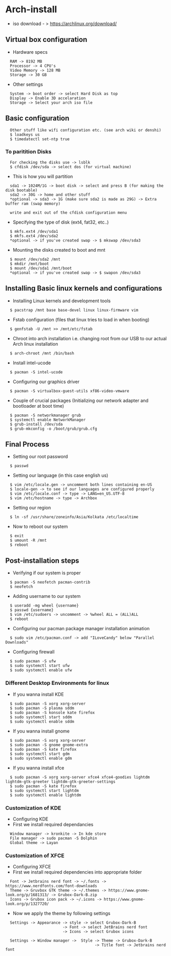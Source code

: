 # Arch-install

  - iso download - > https://archlinux.org/download/

## Virtual box configuration

  - Hardware specs
```
  RAM -> 8192 MB
  Processor -> 4 CPU's
  Video Memory -> 128 MB
  Storage -> 30 GB
```
  - Other settings
```
  System -> boot order -> select Hard Disk as top
  Display -> Enable 3D accelaration
  Storage -> Select your arch iso file
```

## Basic configuration

```
  Other stuff like wifi configuration etc. (see arch wiki or denshi)
  $ loadkeys us
  $ timedatectl set-ntp true
```
### To paritition Disks

```
  For checking the disks use -> lsblk
  $ cfdisk /dev/sda -> select dos (for virtual machine)
```
  - This is how you will partition
```
  sda1 -> 1024M/1G -> boot disk -> select and press B (for making the disk bootable)
  sda2 -> 30G -> home and other stuff
  *optional -> sda3 -> 1G (make sure sda2 is made as 29G) -> Extra buffer ram (swap memory)

  write and exit out of the cfdisk configuration menu
```
  - Specifying the type of disk (ext4, fat32, etc..)
```
  $ mkfs.ext4 /dev/sda1
  $ mkfs.ext4 /dev/sda2
  *optional -> if you've created swap -> $ mkswap /dev/sda3
```
  - Mounting the disks created to boot and mnt
```
  $ mount /dev/sda2 /mnt
  $ mkdir /mnt/boot
  $ mount /dev/sda1 /mnt/boot
  *optional -> if you've created swap -> $ swapon /dev/sda3
```

## Installing Basic linux kernels and configurations

  - Installing Linux kernels and development tools
```
  $ pacstrap /mnt base base-devel linux linux-firmware vim
```
  - Fstab configuration (files that linux tries to load in when booting)
```
  $ genfstab -U /mnt >> /mnt/etc/fstab
```
  - Chroot into arch installation i.e. changing root from our USB to our actual Arch linux installation
```
  $ arch-chroot /mnt /bin/bash
```
  - Install intel-ucode
```
  $ pacman -S intel-ucode
```
  - Configuring our graphics driver
```
  $ pacman -S virtualbox-guest-utils xf86-video-vmware    
```
  - Couple of crucial packages (Initializing our network adapter and bootloader at boot time)
```
  $ pacman -S networkmanager grub
  $ systemctl enable NetworkManager
  $ grub-install /dev/sda
  $ grub-mkconfig -o /boot/grub/grub.cfg
```

## Final Process

  - Setting our root password
```
  $ passwd
```
  - Setting our language (in this case english us)
```
  $ vim /etc/locale.gen -> uncomment both lines containing en-US
  $ locale-gen -> to see if our languages are configured properly
  $ vim /etc/locale.conf -> type -> LANG=en_US.UTF-8
  $ vim /etc/hostname -> type -> Archbox
```
  - Setting our region
```
  $ ln -sf /usr/share/zoneinfo/Asia/Kolkata /etc/localtime
```
  - Now to reboot our system
```
  $ exit
  $ umount -R /mnt
  $ reboot
```

## Post-installation steps

  - Verifying if our system is proper
```
  $ pacman -S neofetch pacman-contrib
  $ neofetch
```
  - Adding username to our system
```
  $ useradd -mg wheel {username}
  $ passwd {username}
  $ vim /etc/sudoers -> uncomment -> %wheel ALL = (ALL)ALL
  $ reboot
```
  - Configuring our pacman package manager installation animation
```
  $ sudo vim /etc/pacman.conf -> add "ILoveCandy" below "Parallel Downloads"
```
  - Configuring firewall
```
  $ sudo pacman -S ufw
  $ sudo systemctl start ufw
  $ sudo systemctl enable ufw
```

### Different Desktop Environments for linux

  - If you wanna install KDE
```
  $ sudo pacman -S xorg xorg-server
  $ sudo pacman -S plasma sddm
  $ sudo pacman -S konsole kate firefox
  $ sudo systemctl start sddm
  $ sudo systemctl enable sddm
```
  - If you wanna install gnome
```
  $ sudo pacman -S xorg xorg-server
  $ sudo pacman -S gnome gnome-extra
  $ sudo pacman -S kate firefox
  $ sudo systemctl start gdm
  $ sudo systemctl enable gdm
```
  - If you wanna install xfce
```
  $ sudo pacman -S xorg xorg-server xfce4 xfce4-goodies lightdm lightdm-gtk-greeter lightdm-gtk-greeter-settings
  $ sudo pacman -S kate firefox
  $ sudo systemctl start lightdm
  $ sudo systemctl enable lightdm
```

### Customization of KDE

  - Configuring KDE
  - First we install required dependancies
```
  Window manager -> kronkite -> In kde store
  File manager -> sudo pacman -S Dolphin
  Global theme -> Layan
```

### Customization of XFCE

  - Configuring XFCE
  - First we install required dependencies into appropriate folder
```
  Font -> Jetbrains nerd font -> ~/.fonts -> https://www.nerdfonts.com/font-downloads
  Theme -> Gruvbox GTK theme -> ~/.themes -> https://www.gnome-look.org/p/1681313/ -> Grubox-Dark-B.zip
  Icons -> Grubox icon pack -> ~/.icons -> https://www.gnome-look.org/p/1327720/
```
  - Now we apply the theme by following settings
```
  Settings -> Appearance -> style -> select Grubox-Dark-B
                         -> Font -> select JetBrains nerd font
                         -> Icons -> select Grubox icons

  Settings -> Window manager ->  Style -> Theme -> Grubox-Dark-B
                                       -> Title font -> Jetbrains nerd font

  
```







    

